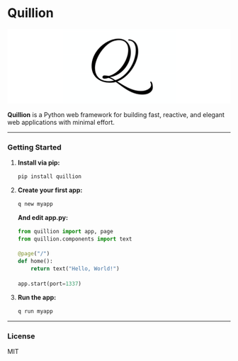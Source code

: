 # Quillion

![Q Logo](assets/q_logo.svg)

**Quillion** is a Python web framework for building fast, reactive, and elegant web applications with minimal effort.

-----

### **Getting Started**

1.  **Install via pip:**
    ```bash
    pip install quillion
    ```

2.  **Create your first app:**
    ```bash
    q new myapp
    ```
    
    **And edit app.py:**
    ```python
    from quillion import app, page
    from quillion.components import text
    
    @page("/")
    def home():
        return text("Hello, World!")
    
    app.start(port=1337)
    ```

3.  **Run the app:**
    ```bash
    q run myapp
    ```

-----

### **License**

MIT